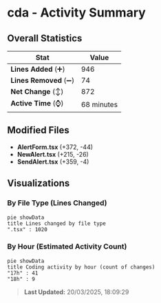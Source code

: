 # cda - Activity Summary 

## Overall Statistics

| Stat                   | Value                                                             |
| ---------------------- | ----------------------------------------------------------------- |
| **Lines Added** (➕)   | 946                                          |
| **Lines Removed** (➖) | 74                                        |
| **Net Change** (↕)    | 872                |
| **Active Time** (⌚)   | 68 minutes |


## Modified Files
- **AlertForm.tsx** (+372, -44)
- **NewAlert.tsx** (+215, -26)
- **SendAlert.tsx** (+359, -4)

## Visualizations

### By File Type (Lines Changed)

```mermaid
pie showData
title Lines changed by file type
".tsx" : 1020
```

### By Hour (Estimated Activity Count)

```mermaid
pie showData
title Coding activity by hour (count of changes)
"17h" : 41
"18h" : 9
```


> **Last Updated:** 20/03/2025, 18:09:29